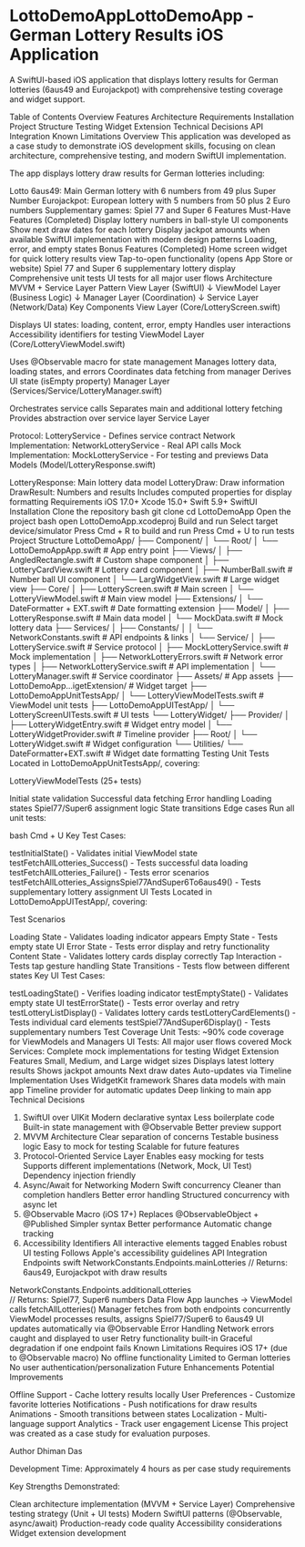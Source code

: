 # LottoDemoAppLottoDemoApp - German Lottery Results iOS Application
A SwiftUI-based iOS application that displays lottery results for German lotteries (6aus49 and Eurojackpot) with comprehensive testing coverage and widget support.

Table of Contents
Overview
Features
Architecture
Requirements
Installation
Project Structure
Testing
Widget Extension
Technical Decisions
API Integration
Known Limitations
Overview
This application was developed as a case study to demonstrate iOS development skills, focusing on clean architecture, comprehensive testing, and modern SwiftUI implementation.

The app displays lottery draw results for German lotteries including:

Lotto 6aus49: Main German lottery with 6 numbers from 49 plus Super Number
Eurojackpot: European lottery with 5 numbers from 50 plus 2 Euro numbers
Supplementary games: Spiel 77 and Super 6
Features
Must-Have Features (Completed)
Display lottery numbers in ball-style UI components
Show next draw dates for each lottery
Display jackpot amounts when available
SwiftUI implementation with modern design patterns
Loading, error, and empty states
Bonus Features (Completed)
Home screen widget for quick lottery results view
Tap-to-open functionality (opens App Store or website)
Spiel 77 and Super 6 supplementary lottery display
Comprehensive unit tests
UI tests for all major user flows
Architecture
MVVM + Service Layer Pattern
View Layer (SwiftUI)
    ↓
ViewModel Layer (Business Logic)
    ↓
Manager Layer (Coordination)
    ↓
Service Layer (Network/Data)
Key Components
View Layer (Core/LotteryScreen.swift)

Displays UI states: loading, content, error, empty
Handles user interactions
Accessibility identifiers for testing
ViewModel Layer (Core/LotteryViewModel.swift)

Uses @Observable macro for state management
Manages lottery data, loading states, and errors
Coordinates data fetching from manager
Derives UI state (isEmpty property)
Manager Layer (Services/Service/LotteryManager.swift)

Orchestrates service calls
Separates main and additional lottery fetching
Provides abstraction over service layer
Service Layer

Protocol: LotteryService - Defines service contract
Network Implementation: NetworkLotteryService - Real API calls
Mock Implementation: MockLotteryService - For testing and previews
Data Models (Model/LotteryResponse.swift)

LotteryResponse: Main lottery data model
LotteryDraw: Draw information
DrawResult: Numbers and results
Includes computed properties for display formatting
Requirements
iOS 17.0+
Xcode 15.0+
Swift 5.9+
SwiftUI
Installation
Clone the repository
bash
   git clone <repository-url>
   cd LottoDemoApp
Open the project
bash
   open LottoDemoApp.xcodeproj
Build and run
Select target device/simulator
Press Cmd + R to build and run
Press Cmd + U to run tests
Project Structure
LottoDemoApp/
├── Component/
│   └── Root/
│       └── LottoDemoAppApp.swift          # App entry point
├── Views/
│   ├── AngledRectangle.swift              # Custom shape component
│   ├── LotteryCardView.swift              # Lottery card component
│   ├── NumberBall.swift                   # Number ball UI component
│   └── LargWidgetView.swift               # Large widget view
├── Core/
│   ├── LotteryScreen.swift                # Main screen
│   └── LotteryViewModel.swift             # Main view model
├── Extensions/
│   └── DateFormatter + EXT.swift          # Date formatting extension
├── Model/
│   ├── LotteryResponse.swift              # Main data model
│   └── MockData.swift                     # Mock lottery data
├── Services/
│   ├── Constants/
│   │   └── NetworkConstants.swift         # API endpoints & links
│   └── Service/
│       ├── LotteryService.swift           # Service protocol
│       ├── MockLotteryService.swift       # Mock implementation
│       ├── NetworkLotteryErrors.swift     # Network error types
│       ├── NetworkLotteryService.swift    # API implementation
│       └── LotteryManager.swift           # Service coordinator
├── Assets/                                # App assets
├── LottoDemoApp...igetExtension/          # Widget target
├── LottoDemoAppUnitTestsApp/
│   └── LotteryViewModelTests.swift        # ViewModel unit tests
├── LottoDemoAppUITestApp/
│   └── LotteryScreenUITests.swift         # UI tests
└── LotteryWidget/
    ├── Provider/
    │   ├── LotteryWidgetEntry.swift       # Widget entry model
    │   └── LotteryWidgetProvider.swift    # Timeline provider
    ├── Root/
    │   └── LotteryWidget.swift            # Widget configuration
    └── Utilities/
        └── DateFormatter+EXT.swift        # Widget date formatting
Testing
Unit Tests
Located in LottoDemoAppUnitTestsApp/, covering:

LotteryViewModelTests (25+ tests)

Initial state validation
Successful data fetching
Error handling
Loading states
Spiel77/Super6 assignment logic
State transitions
Edge cases
Run all unit tests:

bash
Cmd + U
Key Test Cases:

testInitialState() - Validates initial ViewModel state
testFetchAllLotteries_Success() - Tests successful data loading
testFetchAllLotteries_Failure() - Tests error scenarios
testFetchAllLotteries_AssignsSpiel77AndSuper6To6aus49() - Tests supplementary lottery assignment
UI Tests
Located in LottoDemoAppUITestApp/, covering:

Test Scenarios

Loading State - Validates loading indicator appears
Empty State - Tests empty state UI
Error State - Tests error display and retry functionality
Content State - Validates lottery cards display correctly
Tap Interaction - Tests tap gesture handling
State Transitions - Tests flow between different states
Key UI Test Cases:

testLoadingState() - Verifies loading indicator
testEmptyState() - Validates empty state UI
testErrorState() - Tests error overlay and retry
testLotteryListDisplay() - Validates lottery cards
testLotteryCardElements() - Tests individual card elements
testSpiel77AndSuper6Display() - Tests supplementary numbers
Test Coverage
Unit Tests: ~90% code coverage for ViewModels and Managers
UI Tests: All major user flows covered
Mock Services: Complete mock implementations for testing
Widget Extension
Features
Small, Medium, and Large widget sizes
Displays latest lottery results
Shows jackpot amounts
Next draw dates
Auto-updates via Timeline
Implementation
Uses WidgetKit framework
Shares data models with main app
Timeline provider for automatic updates
Deep linking to main app
Technical Decisions
1. SwiftUI over UIKit
Modern declarative syntax
Less boilerplate code
Built-in state management with @Observable
Better preview support
2. MVVM Architecture
Clear separation of concerns
Testable business logic
Easy to mock for testing
Scalable for future features
3. Protocol-Oriented Service Layer
Enables easy mocking for tests
Supports different implementations (Network, Mock, UI Test)
Dependency injection friendly
4. Async/Await for Networking
Modern Swift concurrency
Cleaner than completion handlers
Better error handling
Structured concurrency with async let
5. @Observable Macro (iOS 17+)
Replaces @ObservableObject + @Published
Simpler syntax
Better performance
Automatic change tracking
6. Accessibility Identifiers
All interactive elements tagged
Enables robust UI testing
Follows Apple's accessibility guidelines
API Integration
Endpoints
swift
NetworkConstants.Endpoints.mainLotteries
// Returns: 6aus49, Eurojackpot with draw results

NetworkConstants.Endpoints.additionalLotteries  
// Returns: Spiel77, Super6 numbers
Data Flow
App launches → ViewModel calls fetchAllLotteries()
Manager fetches from both endpoints concurrently
ViewModel processes results, assigns Spiel77/Super6 to 6aus49
UI updates automatically via @Observable
Error Handling
Network errors caught and displayed to user
Retry functionality built-in
Graceful degradation if one endpoint fails
Known Limitations
Requires iOS 17+ (due to @Observable macro)
No offline functionality
Limited to German lotteries
No user authentication/personalization
Future Enhancements
Potential Improvements

Offline Support - Cache lottery results locally
User Preferences - Customize favorite lotteries
Notifications - Push notifications for draw results
Animations - Smooth transitions between states
Localization - Multi-language support
Analytics - Track user engagement
License
This project was created as a case study for evaluation purposes.

Author
Dhiman Das

Development Time: Approximately 4 hours as per case study requirements

Key Strengths Demonstrated:

Clean architecture implementation (MVVM + Service Layer)
Comprehensive testing strategy (Unit + UI tests)
Modern SwiftUI patterns (@Observable, async/await)
Production-ready code quality
Accessibility considerations
Widget extension development

